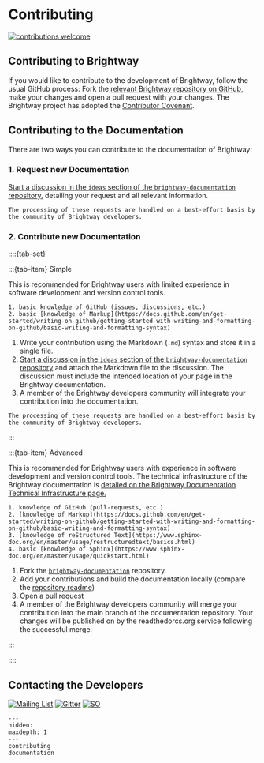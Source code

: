 # Contributing

[![contributions welcome](https://img.shields.io/badge/Contributions-Welcome-brightgreen.svg?style=flat&logo=GitHub)](https://github.com/brightway-lca/brightway-documentation)

## Contributing to Brightway

If you would like to contribute to the development of Brightway, follow the usual GitHub process: Fork the [relevant Brightway repository on GitHub](https://github.com/brightway-lca), make your changes and open a pull request with your changes. The Brightway project has adopted the [Contributor Covenant](https://www.contributor-covenant.org/).

## Contributing to the Documentation

There are two ways you can contribute to the documentation of Brightway:

### 1. Request new Documentation

[Start a discussion in the `ideas` section of the `brightway-documentation` repository](https://github.com/brightway-lca/brightway-documentation/discussions/categories/ideas), detailing your request and all relevant information.

```{note}
The processing of these requests are handled on a best-effort basis by the community of Brightway developers.
```

### 2. Contribute new Documentation

::::{tab-set}

:::{tab-item} Simple

This is recommended for Brightway users with limited experience in software development and version control tools.

```{admonition} Prerequisites
1. basic knowledge of GitHub (issues, discussions, etc.)
2. basic [knowledge of Markup](https://docs.github.com/en/get-started/writing-on-github/getting-started-with-writing-and-formatting-on-github/basic-writing-and-formatting-syntax)
```

1. Write your contribution using the Markdown (`.md`) syntax and store it in a single file.
2. [Start a discussion in the `ideas` section of the `brightway-documentation` repository](https://github.com/brightway-lca/brightway-documentation/discussions/categories/ideas) and attach the Markdown file to the discussion. The discussion must include the intended location of your page in the Brightway documentation.
3.  A member of the Brightway developers community will integrate your contribution into the documentation.

```{note}
The processing of these requests are handled on a best-effort basis by the community of Brightway developers.
```

:::

:::{tab-item} Advanced

This is recommended for Brightway users with experience in software development and version control tools. The technical infrastructure of the Brightway documentation is [detailed on the Brightway Documentation Technical Infrastructure page.](documentation.md)

```{admonition} Prerequisites
1. knowledge of GitHub (pull-requests, etc.)
2. [knowledge of Markup](https://docs.github.com/en/get-started/writing-on-github/getting-started-with-writing-and-formatting-on-github/basic-writing-and-formatting-syntax)
3. [knowledge of reStructured Text](https://www.sphinx-doc.org/en/master/usage/restructuredtext/basics.html)
4. basic [knowledge of Sphinx](https://www.sphinx-doc.org/en/master/usage/quickstart.html)
```

1. Fork the [`brightway-documentation`](https://github.com/brightway-lca/brightway-documentation/) repository.
2. Add your contributions and build the documentation locally (compare the [repository readme](https://github.com/brightway-lca/brightway-documentation/))
3. Open a pull request
4. A member of the Brightway developers community will merge your contribution into the main branch of the documentation repository. Your changes will be published on by the readthedorcs.org service following the successful merge.

:::

::::

## Contacting the Developers

[![Mailing List](https://img.shields.io/badge/Community-Mailing%20List-blue.svg?style=flat&logo=Minutemailer&logoColor=white)](https://brightway.groups.io/)
[![Gitter](https://img.shields.io/badge/Community-Chat-ed1965.svg?style=flat&logo=Gitter&logoColor=white)](https://gitter.im/brightway-lca/community)
[![SO](https://img.shields.io/badge/Community-Questions-f48024.svg?style=flat&logo=Stack%20Overflow&logoColor=white)](https://stackoverflow.com/questions/tagged/brightway)


```{toctree}
---
hidden:
maxdepth: 1
---
contributing
documentation
```